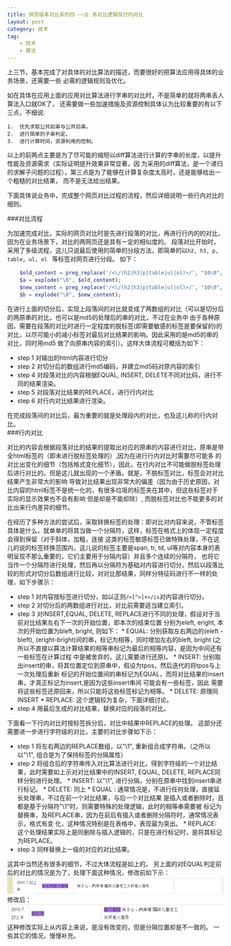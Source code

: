 ```yaml
---
title: 网页版本对比系列四 ——业 务对比逻辑及行内对比 
layout: post
category: 技术
tag:
    - 技术
    - 算法
---
```


上三节，基本完成了对具体的对比算法的描述，而要很好的把算法应用得具体的业务场景，还需要一些
必需的逻辑规则及优化。

如在具体在应用上面的应用对比算法进行字串的对比时，不是简单的就将两串丢人算法入口就OK了，
还需要做一些加速措施及资源控制具体认为比较重要的有以下三点，不细说:

    1.  优先求取公共前串与公共后串。
    2.  进行简单的子串判定。
    3.  进行计算时间，资源利用的控制。

以上的前两点主要是为了尽可能的缩短以diff算法进行计算的字串的长度，以提升性能及资源需求（实际证明提升效果非常显著，因
为采用的diff算法，是一个递归的求解子问题的过程），第三点是为了能够在计算复杂度太高时，还是能够给出一个粗糙的对比结果，
而不是无法给出结果。

下面具体说业务中，完成整个网页对比过程的流程，然后详细说明一些行内对比的细则。

###对比流程

为加速完成对比，实际的网页对比时是先进行段落的对比，再进行行内的的对比，因为在业务场景下，对比的两网页还是具有一定的相似度的。
段落对比开始时，采用了多级流程，这儿只说最后使用的简单的分段方法，即简单的以`h2, h3, p, table, ul, ol ` 等标签对网页进行分段。
如下：

```php
    $old_content = preg_replace('/<\/(h2|h3|p|table|ul|ol)>/', "$0\0", $old_content);
    $a = explode("\0", $old_content);
    $new_content = preg_replace('/<\/(h2|h3|p|table|ul|ol)>/', "$0\0", $new_content);
    $b = explode("\0", $new_content);
```

在进行上面的切分后，实现上段落间的对比就变成了两数组的对比（可以是切分后的两原串的对比，也可以是md5的处理后的串的对比，不过在业务中
由于各种原因，需要在段落的对比时进行一定程度的脱标签(即需要敏感的标签是要保留的)的对比，以尽可能小的减小标签对最后对比结果的影响。因此采用的是md5的串的对比，同时用md5
做了向原串内容的索引）。这样大体流程可概括为如下：

*  step 1 对输出的html内容进行切分
*  step 2 对切分后的数组进行md5编码，并建立md5码对原内容的索引
*  step 4 对段落对比的内容根据EQUAL, INSERT, DELETE不同对比码，进行不同的结果渲染。
*  step 5 对段落对比结果的REPLACE，进行行内对比
*  step 6 对行内对比结果进行渲染。
  
在完成段落间的对比后，最为重要的就是处理段内的对比，也及这儿称的行内对比。  
###行内对比

对比的内容会根据段落对比的结果的提取出对应的原串的内容进行对比，原串是带全html标签的（即未进行脱标签处理的）,因为在进行行内对比时需要尽可能多
的对比出变化的细节（包括格式变化细节），因此，在行内对比不可能做脱标签处理后进行对比的。但是这儿就出现的一个矛盾。就是，不脱标签对比，标签会对对比结果产生非常大的影响
导致对比结果出现非常大的偏差（因为由于历史原因，对比内容的html标签不是统一化的，有很多垃圾的标签夹在其中，但这些标签对于实际的显示效果也不会有影响
但是却是不能却除）, 而脱标签对比也不能更多的对比出来行内差异的细节。

在经历了多种方法的尝试后，采取转换标签的处理：即对比对内容来说，不管标签具体是什么，就单单的将其当做一个分隔符，这样，标签在格式上的体现一定程度会得到保留（对于斜体，加粗，连接
这类的标签敏感标签已做特殊处理，不在这儿的说的标签转换范围内，这儿说的标签主要是span, tr, td, ul等对内容本身的表明呈现不那么重要的，它们主要用于分隔内容）并且多个连续的分隔符，
也将它当作一个分隔符进行处理，然后再以分隔符为基础对内容进行切分，然后以段落比较的形式对切分后数组进行比较，对对比那结果，同样分特征码进行不一样的处理，如下步骤示：

*   step 1 对内容按标签进行切分，如以正则`/<[^>]+>/is`对内容进行切分。
*   step 2 对切分后的两数组进行对比，对比前需要适当建立索引。
*   step 3 对INSERT,EQUAL, DELETE, REPLACE进行不同的处理，假设对于当前对比结果左右下一次的开始位置，即本次的结束位置
    分别为eleft, eright, 本次的开始位置为bleft, bright, 则如下：
        *  EQUAL: 分别获取左右两边的(eleft - bleft), (eright-bright)间的串，标记为相等，同时增加左右的bleft, 
            bright (之所以不直接以算法计算结果的相等串标记为最后的相等内容，是因为中间还有一些标签在计算过程
            中是被舍弃的，这儿需要进行还原)。
        *  INSERT: 分别取出insert的串，将其位置定位到原串中，假设为tpos，然后迭代的将tpos与上一次处理后重新
            标记的开始位置间的串标记为EQUAL，而将对比结果的insert串，才真正标记为insert,是因为这些insert串间
            可能会有一些标签，因此 需要将这些标签还原回来，所以只能将这些标签标记为相等。
        *  DELETE: 原理同INSERT
        *  REPLACE: 这个逻辑较为复杂，下面详细讨论。
*  step 4 用最后生成的对比结果，替换对应的段落的对比。

下面看一下行内对比时按标签拆分后，对比中结果中REPLACE的处理。
这部分还需要进一步进行字符级的对比，主要的对比步骤如下示：

*   step 1 将左右两边的REPLACE数组，以"\1", 重新组合成字符串。（之所以以"\1", 组合是为了保持标签的分隔属性）
*   step 2 将组合后的字符串传入对比算法进行对比，得到字符级的一个对比结果，此时需要如上示对对比结果中的INSERT, EQUAL, DELETE, REPLACE同样分别进行处理。
        *   INSERT: 以"\1", 进行分隔，分别在原串中找到insert串进行标记。
        *   DELETE: 同上
        *   EQUAL : 通常情况是，不进行任何处理，直接延长处理串，不过在前一个对比结果，与后一个对比结果
                    是插入或者删除时，且都是基于分隔符"\1"时，则需要特殊的处理逻辑，此时的相等串需要被
                    标记为替换串，及REPLACE串，因为在前后有插入或者删除分隔符时，通常情况表示，格式有变
                    化，这种情况特别是在表格中，表现最为突出。
        *   REPLACE: 这个处理结果实际上是同删除与插入逻辑的，只是在进行标记时，是将其标记为REPLACE。
*   step 3 同样替换上一级的对应的对比结果。

这其中当然还有很多的细节，不过大体流程是如上的。
另上面的对EQUAL判定前后的对比的情况是为了，处理下面这种情况，修改前如下示：
[![edit](/media/files/tech/diff_0.png)]()
修改后：
[![edit](/media/files/tech/diff_1.png)]()
这种修改实际上从内容上来说，是没有改变的，但是分隔位置却是不一致的。
一些其它的情况，慢慢补充。


